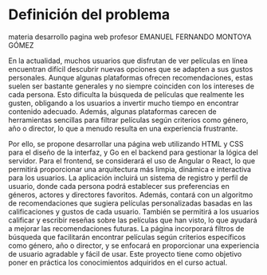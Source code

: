 # Definición del problema
materia desarrollo pagina web 
profesor EMANUEL FERNANDO MONTOYA GÓMEZ

En la actualidad, muchos usuarios que disfrutan de ver películas en línea encuentran difícil descubrir nuevas opciones que se adapten a sus gustos personales. Aunque algunas plataformas ofrecen recomendaciones, estas suelen ser bastante generales y no siempre coinciden con los intereses de cada persona. Esto dificulta la búsqueda de películas que realmente les gusten, obligando a los usuarios a invertir mucho tiempo en encontrar contenido adecuado. Además, algunas plataformas carecen de herramientas sencillas para filtrar películas según criterios como género, año o director, lo que a menudo resulta en una experiencia frustrante.

Por ello, se propone desarrollar una página web utilizando HTML y CSS para el diseño de la interfaz, y Go en el backend para gestionar la lógica del servidor. Para el frontend, se considerará el uso de Angular o React, lo que permitirá proporcionar una arquitectura más limpia, dinámica e interactiva para los usuarios. La aplicación incluirá un sistema de registro y perfil de usuario, donde cada persona podrá establecer sus preferencias en géneros, actores y directores favoritos. Además, contará con un algoritmo de recomendaciones que sugiera películas personalizadas basadas en las calificaciones y gustos de cada usuario. También se permitirá a los usuarios calificar y escribir reseñas sobre las películas que han visto, lo que ayudará a mejorar las recomendaciones futuras. La página incorporará filtros de búsqueda que facilitarán encontrar películas según criterios específicos como género, año o director, y se enfocará en proporcionar una experiencia de usuario agradable y fácil de usar. Este proyecto tiene como objetivo poner en práctica los conocimientos adquiridos en el curso actual.
